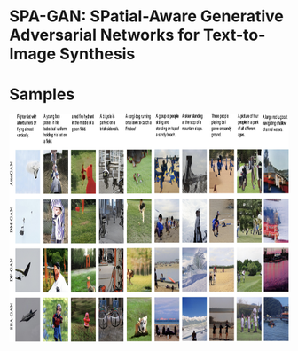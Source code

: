 # SPA-GAN: SPatial-Aware Generative Adversarial Networks for Text-to-Image Synthesis


# Samples
<img src="results.jpeg" width="880px" height="411px"/>


